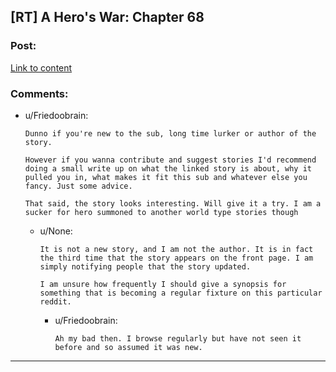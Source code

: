 ## [RT] A Hero's War: Chapter 68

### Post:

[Link to content](https://www.fictionpress.com/s/3238329/68/A-Hero-s-War)

### Comments:

- u/Friedoobrain:
  ```
  Dunno if you're new to the sub, long time lurker or author of the story. 

  However if you wanna contribute and suggest stories I'd recommend doing a small write up on what the linked story is about, why it pulled you in, what makes it fit this sub and whatever else you fancy. Just some advice.

  That said, the story looks interesting. Will give it a try. I am a sucker for hero summoned to another world type stories though
  ```

  - u/None:
    ```
    It is not a new story, and I am not the author. It is in fact the third time that the story appears on the front page. I am simply notifying people that the story updated.

    I am unsure how frequently I should give a synopsis for something that is becoming a regular fixture on this particular reddit.
    ```

    - u/Friedoobrain:
      ```
      Ah my bad then. I browse regularly but have not seen it before and so assumed it was new.
      ```

---

